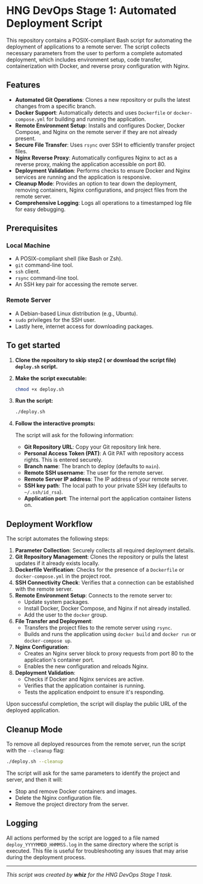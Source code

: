 # HNG DevOps Stage 1: Automated Deployment Script

This repository contains a POSIX-compliant Bash script for automating the deployment of applications to a remote server. The script collects necessary parameters from the user to perform a complete automated deployment, which includes environment setup, code transfer, containerization with Docker, and reverse proxy configuration with Nginx.

## Features

- **Automated Git Operations**: Clones a new repository or pulls the latest changes from a specific branch.
- **Docker Support**: Automatically detects and uses `Dockerfile` or `docker-compose.yml` for building and running the application.
- **Remote Environment Setup**: Installs and configures Docker, Docker Compose, and Nginx on the remote server if they are not already present.
- **Secure File Transfer**: Uses `rsync` over SSH to efficiently transfer project files.
- **Nginx Reverse Proxy**: Automatically configures Nginx to act as a reverse proxy, making the application accessible on port 80.
- **Deployment Validation**: Performs checks to ensure Docker and Nginx services are running and the application is responsive.
- **Cleanup Mode**: Provides an option to tear down the deployment, removing containers, Nginx configurations, and project files from the remote server.
- **Comprehensive Logging**: Logs all operations to a timestamped log file for easy debugging.

## Prerequisites

### Local Machine

- A POSIX-compliant shell (like Bash or Zsh).
- `git` command-line tool.
- `ssh` client.
- `rsync` command-line tool.
- An SSH key pair for accessing the remote server.

### Remote Server

- A Debian-based Linux distribution (e.g., Ubuntu).
- `sudo` privileges for the SSH user.
- Lastly here, internet access for downloading packages.

## To get started

1.  **Clone the repository to skip step2 ( or download the script file) `deploy.sh` script.**

2.  **Make the script executable:**
    ```bash
    chmod +x deploy.sh
    ```

3.  **Run the script:**
    ```bash
    ./deploy.sh
    ```

4.  **Follow the interactive prompts:**

    The script will ask for the following information:
    - **Git Repository URL**: Copy your Git repository link here.
    - **Personal Access Token (PAT)**: A Git PAT with repository access rights. This is entered securely.
    - **Branch name**: The branch to deploy (defaults to `main`).
    - **Remote SSH username**: The user for the remote server.
    - **Remote Server IP address**: The IP address of your remote server.
    - **SSH key path**: The local path to your private SSH key (defaults to `~/.ssh/id_rsa`).
    - **Application port**: The internal port the application container listens on.

## Deployment Workflow

The script automates the following steps:

1.  **Parameter Collection**: Securely collects all required deployment details.
2.  **Git Repository Management**: Clones the repository or pulls the latest updates if it already exists locally.
3.  **Dockerfile Verification**: Checks for the presence of a `Dockerfile` or `docker-compose.yml` in the project root.
4.  **SSH Connectivity Check**: Verifies that a connection can be established with the remote server.
5.  **Remote Environment Setup**: Connects to the remote server to:
    - Update system packages.
    - Install Docker, Docker Compose, and Nginx if not already installed.
    - Add the user to the `docker` group.
6.  **File Transfer and Deployment**:
    - Transfers the project files to the remote server using `rsync`.
    - Builds and runs the application using `docker build` and `docker run` or `docker-compose up`.
7.  **Nginx Configuration**:
    - Creates an Nginx server block to proxy requests from port 80 to the application's container port.
    - Enables the new configuration and reloads Nginx.
8.  **Deployment Validation**:
    - Checks if Docker and Nginx services are active.
    - Verifies that the application container is running.
    - Tests the application endpoint to ensure it's responding.

Upon successful completion, the script will display the public URL of the deployed application.

## Cleanup Mode

To remove all deployed resources from the remote server, run the script with the `--cleanup` flag:

```bash
./deploy.sh --cleanup
```

The script will ask for the same parameters to identify the project and server, and then it will:
- Stop and remove Docker containers and images.
- Delete the Nginx configuration file.
- Remove the project directory from the server.

## Logging

All actions performed by the script are logged to a file named `deploy_YYYYMMDD_HHMMSS.log` in the same directory where the script is executed. This file is useful for troubleshooting any issues that may arise during the deployment process.

---
*This script was created by **whiz** for the HNG DevOps Stage 1 task.*
